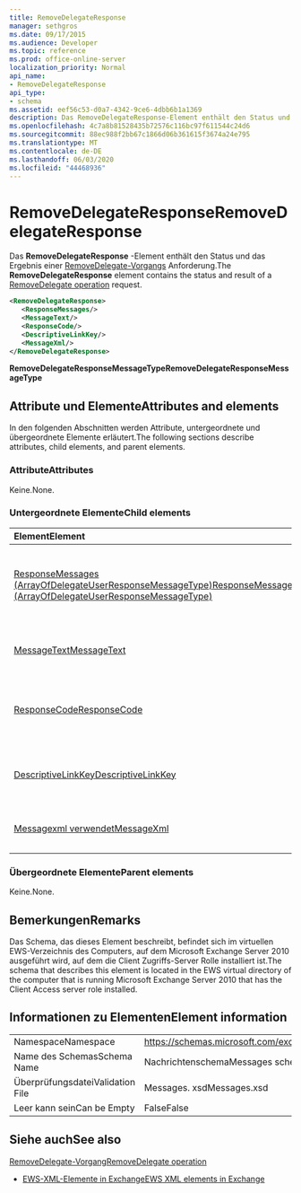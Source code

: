 ```yaml
---
title: RemoveDelegateResponse
manager: sethgros
ms.date: 09/17/2015
ms.audience: Developer
ms.topic: reference
ms.prod: office-online-server
localization_priority: Normal
api_name:
- RemoveDelegateResponse
api_type:
- schema
ms.assetid: eef56c53-d0a7-4342-9ce6-4dbb6b1a1369
description: Das RemoveDelegateResponse-Element enthält den Status und das Ergebnis einer RemoveDelegate-Vorgangsanforderung.
ms.openlocfilehash: 4c7a8b81528435b72576c116bc97f611544c24d6
ms.sourcegitcommit: 88ec988f2bb67c1866d06b361615f3674a24e795
ms.translationtype: MT
ms.contentlocale: de-DE
ms.lasthandoff: 06/03/2020
ms.locfileid: "44468936"
---
```

# <a name="removedelegateresponse"></a><span data-ttu-id="46873-103">RemoveDelegateResponse</span><span class="sxs-lookup"><span data-stu-id="46873-103">RemoveDelegateResponse</span></span>

<span data-ttu-id="46873-104">Das **RemoveDelegateResponse** -Element enthält den Status und das Ergebnis einer [RemoveDelegate-Vorgangs](removedelegate-operation.md) Anforderung.</span><span class="sxs-lookup"><span data-stu-id="46873-104">The **RemoveDelegateResponse** element contains the status and result of a [RemoveDelegate operation](removedelegate-operation.md) request.</span></span> 
  
```xml
<RemoveDelegateResponse>
   <ResponseMessages/>
   <MessageText/>
   <ResponseCode/>
   <DescriptiveLinkKey/>
   <MessageXml/>
</RemoveDelegateResponse>
```

 <span data-ttu-id="46873-105">**RemoveDelegateResponseMessageType**</span><span class="sxs-lookup"><span data-stu-id="46873-105">**RemoveDelegateResponseMessageType**</span></span>
## <a name="attributes-and-elements"></a><span data-ttu-id="46873-106">Attribute und Elemente</span><span class="sxs-lookup"><span data-stu-id="46873-106">Attributes and elements</span></span>

<span data-ttu-id="46873-107">In den folgenden Abschnitten werden Attribute, untergeordnete und übergeordnete Elemente erläutert.</span><span class="sxs-lookup"><span data-stu-id="46873-107">The following sections describe attributes, child elements, and parent elements.</span></span>
  
### <a name="attributes"></a><span data-ttu-id="46873-108">Attribute</span><span class="sxs-lookup"><span data-stu-id="46873-108">Attributes</span></span>

<span data-ttu-id="46873-109">Keine.</span><span class="sxs-lookup"><span data-stu-id="46873-109">None.</span></span>
  
### <a name="child-elements"></a><span data-ttu-id="46873-110">Untergeordnete Elemente</span><span class="sxs-lookup"><span data-stu-id="46873-110">Child elements</span></span>

|<span data-ttu-id="46873-111">**Element**</span><span class="sxs-lookup"><span data-stu-id="46873-111">**Element**</span></span>|<span data-ttu-id="46873-112">**Beschreibung**</span><span class="sxs-lookup"><span data-stu-id="46873-112">**Description**</span></span>|
|:-----|:-----|
|[<span data-ttu-id="46873-113">ResponseMessages (ArrayOfDelegateUserResponseMessageType)</span><span class="sxs-lookup"><span data-stu-id="46873-113">ResponseMessages (ArrayOfDelegateUserResponseMessageType)</span></span>](responsemessages-arrayofdelegateuserresponsemessagetype.md) <br/> |<span data-ttu-id="46873-114">Enthält die Antwortnachrichten für eine Verwaltungsanforderung für Exchange Webdienste Delegate.</span><span class="sxs-lookup"><span data-stu-id="46873-114">Contains the response messages for an Exchange Web Services delegate management request.</span></span>  <br/> |
|[<span data-ttu-id="46873-115">MessageText</span><span class="sxs-lookup"><span data-stu-id="46873-115">MessageText</span></span>](messagetext.md) <br/> |<span data-ttu-id="46873-116">Enthält eine Textbeschreibung des Status der Antwort.</span><span class="sxs-lookup"><span data-stu-id="46873-116">Provides a text description of the status of the response.</span></span>  <br/> |
|[<span data-ttu-id="46873-117">ResponseCode</span><span class="sxs-lookup"><span data-stu-id="46873-117">ResponseCode</span></span>](responsecode.md) <br/> |<span data-ttu-id="46873-118">Stellt einen Fehlercode bereit, der den spezifischen Fehler identifiziert, der bei der Anforderung aufgetreten ist.</span><span class="sxs-lookup"><span data-stu-id="46873-118">Provides an error code that identifies the specific error that the request encountered.</span></span>  <br/> |
|[<span data-ttu-id="46873-119">DescriptiveLinkKey</span><span class="sxs-lookup"><span data-stu-id="46873-119">DescriptiveLinkKey</span></span>](descriptivelinkkey.md) <br/> |<span data-ttu-id="46873-120">Wird derzeit nicht verwendet und ist für die zukünftige Verwendung reserviert.</span><span class="sxs-lookup"><span data-stu-id="46873-120">Currently unused and is reserved for future use.</span></span> <span data-ttu-id="46873-121">Sie enthält den Wert 0.</span><span class="sxs-lookup"><span data-stu-id="46873-121">It contains a value of 0.</span></span>  <br/> |
|[<span data-ttu-id="46873-122">Messagexml verwendet</span><span class="sxs-lookup"><span data-stu-id="46873-122">MessageXml</span></span>](messagexml.md) <br/> |<span data-ttu-id="46873-123">Bietet zusätzliche Fehlerantwortinformationen.</span><span class="sxs-lookup"><span data-stu-id="46873-123">Provides additional error response information.</span></span>  <br/> |
   
### <a name="parent-elements"></a><span data-ttu-id="46873-124">Übergeordnete Elemente</span><span class="sxs-lookup"><span data-stu-id="46873-124">Parent elements</span></span>

<span data-ttu-id="46873-125">Keine.</span><span class="sxs-lookup"><span data-stu-id="46873-125">None.</span></span>
  
## <a name="remarks"></a><span data-ttu-id="46873-126">Bemerkungen</span><span class="sxs-lookup"><span data-stu-id="46873-126">Remarks</span></span>

<span data-ttu-id="46873-127">Das Schema, das dieses Element beschreibt, befindet sich im virtuellen EWS-Verzeichnis des Computers, auf dem Microsoft Exchange Server 2010 ausgeführt wird, auf dem die Client Zugriffs-Server Rolle installiert ist.</span><span class="sxs-lookup"><span data-stu-id="46873-127">The schema that describes this element is located in the EWS virtual directory of the computer that is running Microsoft Exchange Server 2010 that has the Client Access server role installed.</span></span>
  
## <a name="element-information"></a><span data-ttu-id="46873-128">Informationen zu Elementen</span><span class="sxs-lookup"><span data-stu-id="46873-128">Element information</span></span>

|||
|:-----|:-----|
|<span data-ttu-id="46873-129">Namespace</span><span class="sxs-lookup"><span data-stu-id="46873-129">Namespace</span></span>  <br/> |https://schemas.microsoft.com/exchange/services/2006/messages  <br/> |
|<span data-ttu-id="46873-130">Name des Schemas</span><span class="sxs-lookup"><span data-stu-id="46873-130">Schema Name</span></span>  <br/> |<span data-ttu-id="46873-131">Nachrichtenschema</span><span class="sxs-lookup"><span data-stu-id="46873-131">Messages schema</span></span>  <br/> |
|<span data-ttu-id="46873-132">Überprüfungsdatei</span><span class="sxs-lookup"><span data-stu-id="46873-132">Validation File</span></span>  <br/> |<span data-ttu-id="46873-133">Messages. xsd</span><span class="sxs-lookup"><span data-stu-id="46873-133">Messages.xsd</span></span>  <br/> |
|<span data-ttu-id="46873-134">Leer kann sein</span><span class="sxs-lookup"><span data-stu-id="46873-134">Can be Empty</span></span>  <br/> |<span data-ttu-id="46873-135">False</span><span class="sxs-lookup"><span data-stu-id="46873-135">False</span></span>  <br/> |
   
## <a name="see-also"></a><span data-ttu-id="46873-136">Siehe auch</span><span class="sxs-lookup"><span data-stu-id="46873-136">See also</span></span>



[<span data-ttu-id="46873-137">RemoveDelegate-Vorgang</span><span class="sxs-lookup"><span data-stu-id="46873-137">RemoveDelegate operation</span></span>](removedelegate-operation.md)


- [<span data-ttu-id="46873-138">EWS-XML-Elemente in Exchange</span><span class="sxs-lookup"><span data-stu-id="46873-138">EWS XML elements in Exchange</span></span>](ews-xml-elements-in-exchange.md)

